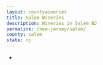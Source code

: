 ```yaml
---
layout: countywineries
title: Salem Wineries
description: Wineries in Salem NJ
permalink: /new-jersey/salem/
county: salem
state: nj
---
```

-
